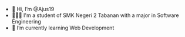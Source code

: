 - 👋 Hi, I’m @Ajus19
- 👨🏿‍💻 I'm a student of SMK Negeri 2 Tabanan with a major in Software Engineering
- 🌱 I’m currently learning Web Development
